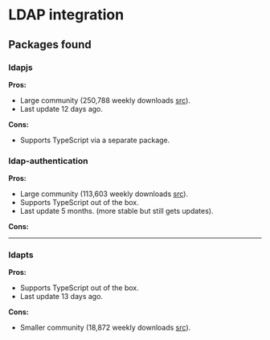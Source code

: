 # LDAP integration

## Packages found

### ldapjs

**Pros:**

- Large community (250,788 weekly downloads [src](https://www.npmjs.com/package/ldapjs)).
- Last update 12 days ago.

**Cons:**

- Supports TypeScript via a separate package.

### ldap-authentication

**Pros:**

- Large community (113,603 weekly downloads [src](https://www.npmjs.com/package/ldap-authentication)).
- Supports TypeScript out of the box.
- Last update 5 months. (more stable but still gets updates).

**Cons:**

---

### ldapts

**Pros:**

- Supports TypeScript out of the box.
- Last update 13 days ago.

**Cons:**

- Smaller community (18,872 weekly downloads [src](https://www.npmjs.com/package/ldapts)).
